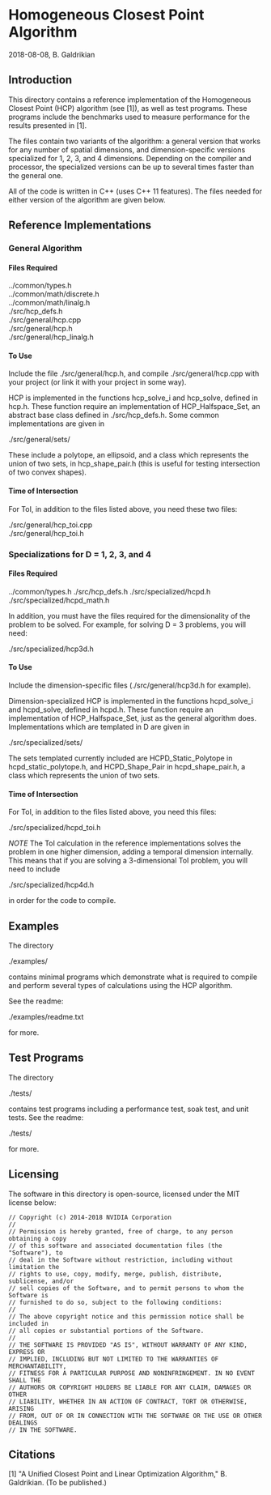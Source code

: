 # Homogeneous Closest Point Algorithm

2018-08-08, B. Galdrikian

## Introduction

This directory contains a reference implementation of the Homogeneous Closest
Point (HCP) algorithm (see [1]), as well as test programs.  These programs
include the benchmarks used to measure performance for the results presented
in [1].

The files contain two variants of the algorithm: a general version that works
for any number of spatial dimensions, and dimension-specific versions
specialized for 1, 2, 3, and 4 dimensions.  Depending on the compiler and
processor, the specialized versions can be up to several times faster than the
general one.

All of the code is written in C++ (uses C++ 11 features). The files needed
for either version of the algorithm are given below.


## Reference Implementations

### General Algorithm

#### Files Required

../common/types.h  
../common/math/discrete.h  
../common/math/linalg.h  
./src/hcp_defs.h  
./src/general/hcp.cpp  
./src/general/hcp.h  
./src/general/hcp_linalg.h

#### To Use

Include the file ./src/general/hcp.h, and compile ./src/general/hcp.cpp with
your project (or link it with your project in some way).

HCP is implemented in the functions hcp_solve_i and hcp_solve, defined in
hcp.h.  These function require an implementation of HCP_Halfspace_Set, an
abstract base class defined in ./src/hcp_defs.h.  Some common implementations
are given in

./src/general/sets/

These include a polytope, an ellipsoid, and a class which represents the union
of two sets, in hcp_shape_pair.h (this is useful for testing intersection of
two convex shapes).

#### Time of Intersection

For ToI, in addition to the files listed above, you need these two files:

./src/general/hcp_toi.cpp  
./src/general/hcp_toi.h

### Specializations for D = 1, 2, 3, and 4

#### Files Required

../common/types.h
./src/hcp_defs.h
./src/specialized/hcpd.h
./src/specialized/hcpd_math.h

In addition, you must have the files required for the dimensionality of the
problem to be solved.  For example, for solving D = 3 problems, you will
need:

./src/specialized/hcp3d.h

#### To Use

Include the dimension-specific files (./src/general/hcp3d.h for example).

Dimension-specialized HCP is implemented in the functions hcpd_solve_i<D> and
hcpd_solve<D>, defined in hcpd.h.  These function require an implementation of
HCP_Halfspace_Set, just as the general algorithm does.  Implementations which
are templated in D are given in

./src/specialized/sets/

The sets templated currently included are HCPD_Static_Polytope<D> in
hcpd_static_polytope.h, and HCPD_Shape_Pair<D> in hcpd_shape_pair.h, a class
which represents the union of two sets.

#### Time of Intersection

For ToI, in addition to the files listed above, you need this files:

./src/specialized/hcpd_toi.h

*NOTE* The ToI calculation in the reference implementations solves the
problem in one higher dimension, adding a temporal dimension internally.
This means that if you are solving a 3-dimensional ToI problem, you will
need to include

./src/specialized/hcp4d.h

in order for the code to compile.

## Examples

The directory

./examples/

contains minimal programs which demonstrate what is required to compile
and perform several types of calculations using the HCP algorithm.

See the readme:

./examples/readme.txt

for more.

## Test Programs

The directory

./tests/

contains test programs including a performance test, soak test, and unit
tests.  See the readme:

./tests/

for more.

## Licensing

The software in this directory is open-source, licensed under the MIT license
below:

```
// Copyright (c) 2014-2018 NVIDIA Corporation
// 
// Permission is hereby granted, free of charge, to any person obtaining a copy
// of this software and associated documentation files (the "Software"), to
// deal in the Software without restriction, including without limitation the
// rights to use, copy, modify, merge, publish, distribute, sublicense, and/or
// sell copies of the Software, and to permit persons to whom the Software is
// furnished to do so, subject to the following conditions:
// 
// The above copyright notice and this permission notice shall be included in
// all copies or substantial portions of the Software.
// 
// THE SOFTWARE IS PROVIDED "AS IS", WITHOUT WARRANTY OF ANY KIND, EXPRESS OR
// IMPLIED, INCLUDING BUT NOT LIMITED TO THE WARRANTIES OF MERCHANTABILITY,
// FITNESS FOR A PARTICULAR PURPOSE AND NONINFRINGEMENT. IN NO EVENT SHALL THE
// AUTHORS OR COPYRIGHT HOLDERS BE LIABLE FOR ANY CLAIM, DAMAGES OR OTHER
// LIABILITY, WHETHER IN AN ACTION OF CONTRACT, TORT OR OTHERWISE, ARISING
// FROM, OUT OF OR IN CONNECTION WITH THE SOFTWARE OR THE USE OR OTHER DEALINGS
// IN THE SOFTWARE.
```

## Citations

[1] "A Unified Closest Point and Linear Optimization Algorithm,"
B. Galdrikian.  (To be published.)
